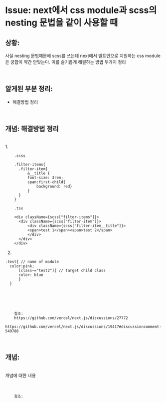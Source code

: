 <!--
author: Dailyscat
purpose: issue arrange
rules:
 (1) 헤더와 문단사이
    <br/>
    <br/>
 (2) 코드가 작성되는 부분은 >로 정리
 (3) 참조는 해당 내용 바로 아래
    <br/>
    <br/>
 (4) 명령어는 bold
 (5) 방안은 ## 안의 과정은 ###
-->

# Issue: next에서 css module과 scss의 nesting 문법을 같이 사용할 때

## 상황:
사실 nesting 문법때문에 scss를 쓰는데 next에서 빌트인으로 지원하는 css module은 궁합이 약간 안맞는다. 이를 슬기롭게 해결하는 방법 두가지 정리

<br/>

## 알게된 부분 정리:

- 해결방법 정리

<br/>

## 개념: 해결방법 정리

<br/>
  1.
  
  ```
      .scss
      
      .filter-items{
        .filter-item{
            &__title {
            font-size: 3rem;
            span:first-child{
                background: red}
            }
        }
      }

      .tsx

      <div className={scss["filter-items"]}>
        <div className={scss["filter-item"]}>
            <div className={scss["filter-item__title"]}>
            <span>test 1</span><span>test 2</span>
            </div>
        </div>
      </div>

  ```

  2.

  ```
  .test{ // name of module
    color:pink;
        [class~="test2"]{ // target child class
        color: blue
        }
    }
  ```

<br/>
<br/>
<br/>

        참조:
        https://github.com/vercel/next.js/discussions/27772
        https://github.com/vercel/next.js/discussions/19417#discussioncomment-549788

<br/>

## 개념:

<br/>
  개념에 대한 내용
<br/>
<br/>
<br/>

        참조:

<br/>
